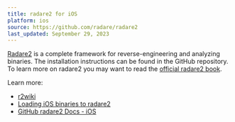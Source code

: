 ```yaml
---
title: radare2 for iOS
platform: ios
source: https://github.com/radare/radare2
last_updated: September 29, 2023
---
```


[Radare2](https://github.com/radare/radare2 "Radare2") is a complete framework for reverse-engineering and analyzing binaries. The installation instructions can be found in the GitHub repository. To learn more on radare2 you may want to read the [official radare2 book](https://book.rada.re/ "Radare2 book").

Learn more:

- [r2wiki](https://r2wiki.readthedocs.io/en/latest/analysis/ios/)
- [Loading iOS binaries to radare2](https://radareorg.github.io/blog/posts/loading-ios-binaries/ "radare2 - Loading iOS Binaries")
- [GitHub radare2 Docs - iOS](https://github.com/radareorg/radare2/blob/master/doc/ios.md "radare2 - iOS")

